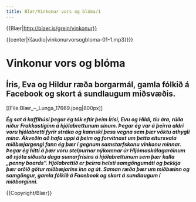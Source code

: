 ```yaml
---
title: Blær/Vinkonur vors og blóma/1
---
```


{{Blær|http://blaer.is/grein/vinkonur}}

<div class="book" data-translate=true data-audio-file="vinkonurvorsogbloma-01-1.mp3">
{{center|{{audio|vinkonurvorsogbloma-01-1.mp3}}}}
<html>
<div class="blaer article">


<div id="post-header" class="post-header">
  <div id="post-header-text" class="header-text">
    <h1>Vinkonur vors og blóma</h1>
    <h2>Íris, Eva og Hildur ræða borgarmál, gamla fólkið á Facebook og skort á sundlaugum miðsvæðis.</h2>
  </div>
</div>

<div class="article-entry">
  <div data-no-audio class="image-box image-box-medium">
    </html>[[File:Blær_–_Lunga_17669.jpeg|800px]]<html>
  </div>
</div>

<div class="article-entry">
  <div class="text">
    <p><strong><em>Ég sat á kaffihúsi þegar ég tók eftir þeim Írisi, Evu og Hildi, tíu ára, rúlla niður Frakkastíginn á hjólabrettunum sínum. Þegar ég var á þeirra aldri voru hjólabretti fyrir stráka og kannski þess vegna sem þær vöktu athygli mína. Ákveðin að hafa uppi á þeim og forvitnast um þetta eitursvala miðbæjargengi fann ég þær í gegnum samstarfskonu vinkonu minnar. Þegar ég hitti á þær voru stelpurnar nýkomnar úr Hljómaskálagarðinum að njóta síðustu daga sumarfrísins á hjólabrettunum sem þær kalla „penny boards“. Hjólabrettið er þeirra helsti samgöngumáti og þekkja þær orðið götur miðbæjarins inn og út. Saman ræða þær um miðbæinn og samgöngur, gamla fólkið á Facebook og skort á sundlaugum í miðborginni.</em></strong></p>
  </div>

</div>


</div>
</html>
</div>
{{Copyright/Blær}}